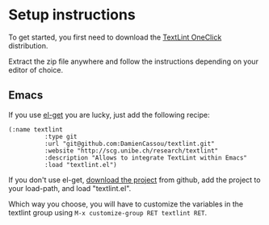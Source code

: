 # Setup instructions #

To get started, you first need to download the
[TextLint OneClick](http://hudson.lukas-renggli.ch/job/TextLint/lastSuccessfulBuild/artifact/TextLint-OneClick.zip)
distribution.

Extract the zip file anywhere and follow the instructions depending on
your editor of choice.

## Emacs ##

If you use [el-get](https://github.com/dimitri/el-get/) you are lucky,
just add the following recipe:

	(:name textlint
		      :type git
		      :url "git@github.com:DamienCassou/textlint.git"
		      :website "http://scg.unibe.ch/research/textlint"
		      :description "Allows to integrate TextLint within Emacs"
		      :load "textlint.el")

If you don't use el-get,
[download the project](https://github.com/DamienCassou/textlint) from
github, add the project to your load-path, and load "textlint.el".

Which way you choose, you will have to customize the variables in the
textlint group using `M-x customize-group RET textlint RET`.


